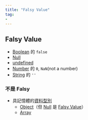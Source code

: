 ```yaml
---
title: "Falsy Value"
tag: 
- 
---
```

## Falsy Value
- [Boolean](Boolean.md) 的 `false`
- [Null](Null.md)
- [undefined](undefined.md)
- [Number](Number.md) 的 `0`, `NaN`(not a number)
- [String](String.md) 的 `''`

### 不是 Falsy 
- 具記憶體的[資料型別](資料型別.md)
	- [Object](Object.md)（但 [Null](Null.md) 是 [Falsy Value](Falsy%20Value.md)）
	- [Array](Array.md)

